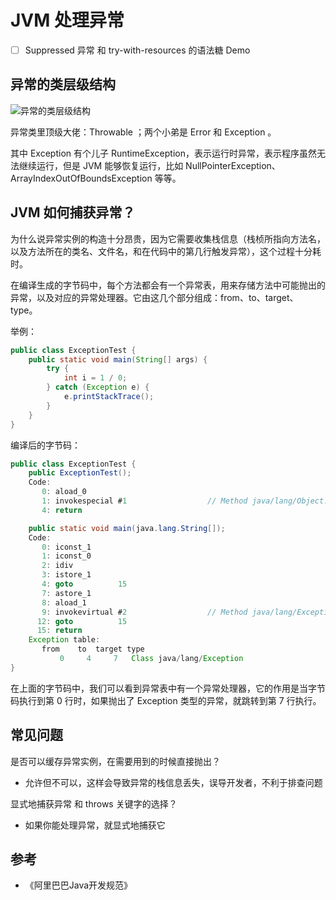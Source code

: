 # JVM 处理异常

-[ ] Suppressed 异常 和 try-with-resources 的语法糖 Demo

## 异常的类层级结构

![异常的类层级结构](https://raw.githubusercontent.com/zhongmingwu/java-learning-examples/master/images/exception-class-hierarchy.png)

异常类里顶级大佬：Throwable ；两个小弟是 Error 和 Exception 。

其中 Exception 有个儿子 RuntimeException，表示运行时异常，表示程序虽然无法继续运行，但是 JVM 能够恢复运行，比如 NullPointerException、ArrayIndexOutOfBoundsException 等等。

## JVM 如何捕获异常？

为什么说异常实例的构造十分昂贵，因为它需要收集栈信息（栈桢所指向方法名，以及方法所在的类名、文件名，和在代码中的第几行触发异常），这个过程十分耗时。

在编译生成的字节码中，每个方法都会有一个异常表，用来存储方法中可能抛出的异常，以及对应的异常处理器。它由这几个部分组成：from、to、target、type。

举例：

```java
public class ExceptionTest {
    public static void main(String[] args) {
        try {
            int i = 1 / 0;
        } catch (Exception e) {
            e.printStackTrace();
        }
    }
}
```

编译后的字节码：

```java
public class ExceptionTest {
    public ExceptionTest();
    Code:
       0: aload_0
       1: invokespecial #1                  // Method java/lang/Object."<init>":()V
       4: return

    public static void main(java.lang.String[]);
    Code:
       0: iconst_1
       1: iconst_0
       2: idiv
       3: istore_1
       4: goto          15
       7: astore_1
       8: aload_1
       9: invokevirtual #2                  // Method java/lang/Exception.printStackTrace:()V
      12: goto          15
      15: return
    Exception table:
       from    to  target type
           0     4     7   Class java/lang/Exception
}
```

在上面的字节码中，我们可以看到异常表中有一个异常处理器，它的作用是当字节码执行到第 0 行时，如果抛出了 Exception 类型的异常，就跳转到第 7 行执行。

## 常见问题

是否可以缓存异常实例，在需要用到的时候直接抛出？

- 允许但不可以，这样会导致异常的栈信息丢失，误导开发者，不利于排查问题

显式地捕获异常 和 throws 关键字的选择？

- 如果你能处理异常，就显式地捕获它

## 参考

- 《阿里巴巴Java开发规范》
